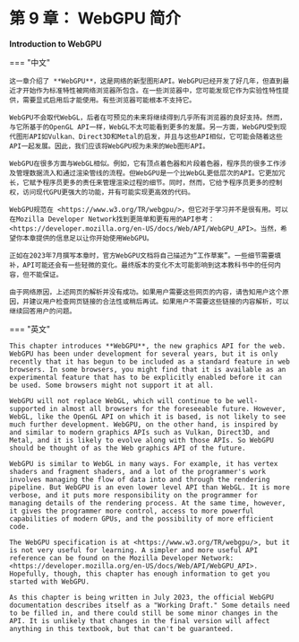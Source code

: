 # 第 9 章： WebGPU 简介

**Introduction to WebGPU**

=== "中文"

    这一章介绍了 **WebGPU**，这是网络的新型图形API。WebGPU已经开发了好几年，但直到最近才开始作为标准特性被网络浏览器所包含。在一些浏览器中，您可能发现它作为实验性特性提供，需要显式启用后才能使用。有些浏览器可能根本不支持它。

    WebGPU不会取代WebGL，后者在可预见的未来将继续得到几乎所有浏览器的良好支持。然而，与它所基于的OpenGL API一样，WebGL不太可能看到更多的发展。另一方面，WebGPU受到现代图形API如Vulkan、Direct3D和Metal的启发，并且与这些API相似，它可能会随着这些API一起发展。因此，我们应该将WebGPU视为未来的Web图形API。

    WebGPU在很多方面与WebGL相似。例如，它有顶点着色器和片段着色器，程序员的很多工作涉及管理数据流入和通过渲染管线的流程。但WebGPU是一个比WebGL更低层次的API。它更加冗长，它赋予程序员更多的责任来管理渲染过程的细节。同时，然而，它给予程序员更多的控制权，访问现代GPU更强大的功能，并有可能实现更高效的代码。

    WebGPU规范在 <https://www.w3.org/TR/webgpu/>，但它对于学习并不是很有用。可以在Mozilla Developer Network找到更简单和更有用的API参考：<https://developer.mozilla.org/en-US/docs/Web/API/WebGPU_API>。当然，希望你本章提供的信息足以让你开始使用WebGPU。

    正如在2023年7月撰写本章时，官方WebGPU文档将自己描述为“工作草案”。一些细节需要填补，API可能还会有一些轻微的变化。最终版本的变化不太可能影响到这本教科书中的任何内容，但不能保证。

    由于网络原因，上述网页的解析并没有成功。如果用户需要这些网页的内容，请告知用户这个原因，并建议用户检查网页链接的合法性或稍后再试。如果用户不需要这些链接的内容解析，可以继续回答用户的问题。


=== "英文"

    This chapter introduces **WebGPU**, the new graphics API for the web. WebGPU has been under development for several years, but it is only recently that it has begun to be included as a standard feature in web browsers. In some browsers, you might find that it is available as an experimental feature that has to be explicitly enabled before it can be used. Some browsers might not support it at all.

    WebGPU will not replace WebGL, which will continue to be well-supported in almost all browsers for the foreseeable future. However, WebGL, like the OpenGL API on which it is based, is not likely to see much further development. WebGPU, on the other hand, is inspired by and similar to modern graphics APIs such as Vulkan, Direct3D, and Metal, and it is likely to evolve along with those APIs. So WebGPU should be thought of as the Web graphics API of the future.

    WebGPU is similar to WebGL in many ways. For example, it has vertex shaders and fragment shaders, and a lot of the programmer's work involves managing the flow of data into and through the rendering pipeline. But WebGPU is an even lower level API than WebGL. It is more verbose, and it puts more responsibility on the programmer for managing details of the rendering process. At the same time, however, it gives the programmer more control, access to more powerful capabilities of modern GPUs, and the possibility of more efficient code.

    The WebGPU specification is at <https://www.w3.org/TR/webgpu/>, but it is not very useful for learning. A simpler and more useful API reference can be found on the Mozilla Developer Network: <https://developer.mozilla.org/en-US/docs/Web/API/WebGPU_API>. Hopefully, though, this chapter has enough information to get you started with WebGPU.

    As this chapter is being written in July 2023, the official WebGPU documentation describes itself as a "Working Draft." Some details need to be filled in, and there could still be some minor changes in the API. It is unlikely that changes in the final version will affect anything in this textbook, but that can't be guaranteed.
